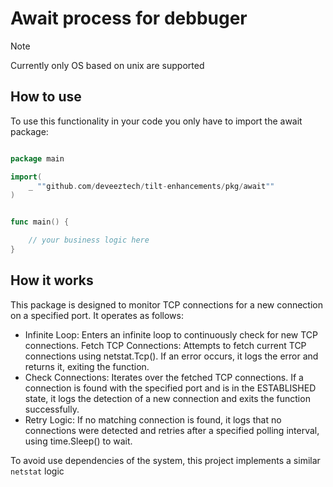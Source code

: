 # Await process for debbuger

> [!NOTE]  
> Currently only OS based on unix are supported

## How to use

To use this functionality in your code you only have to import the await package:

```go

package main

import(
    _ ""github.com/deveeztech/tilt-enhancements/pkg/await""
)


func main() {

    // your business logic here
}

```


## How it works 

This package is designed to monitor TCP connections for a new connection on a specified port. It operates as follows:

- Infinite Loop: Enters an infinite loop to continuously check for new TCP connections.
Fetch TCP Connections: Attempts to fetch current TCP connections using netstat.Tcp(). If an error occurs, it logs the error and returns it, exiting the function.
- Check Connections: Iterates over the fetched TCP connections. If a connection is found with the specified port and is in the ESTABLISHED state, it logs the detection of a new connection and exits the function successfully.
- Retry Logic: If no matching connection is found, it logs that no connections were detected and retries after a specified polling interval, using time.Sleep() to wait.

To avoid use dependencies of the system, this project implements a similar `netstat` logic